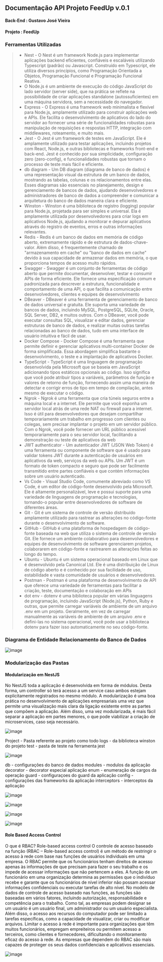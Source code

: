 ## Documentação API Projeto FeedUp v.0.1 
#### Back-End : Gustavo José Vieira
#### Projeto : FeedUp


 <h3>Ferramentas Utilizadas</h3><blockquote><ul>
<li> Nest - O Nest é um framework Node.js para implementar aplicações backend eficientes, confiáveis e escaláveis utilizando Typescript (padrão) ou Javascript. Construído em Typescript, ele utiliza diversos princípios, como Programação Orientada a Objetos, Programação Funcional e Programação Funcional Reativa.<br />  </li>
<li> O Node.js é um ambiente de execução do código JavaScript do lado servidor (server side), que na prática se reflete na possibilidade de criar aplicações standalone (autossuficientes) em uma máquina servidora, sem a necessidade do navegador.
<br />  </li>
<li> Express - O Express é uma framework web minimalista e flexível para Node.js, amplamente utilizado para construir aplicações web e APIs. Ele facilita o desenvolvimento de aplicativos do lado do servidor ao fornecer uma série de funcionalidades robustas para manipulação de requisições e respostas HTTP, integração com middlewares, roteamento, e muito mais.
<br />  </li>
<li> Jest  - O Jest é um framework de testes em JavaScript. Ele é amplamente utilizado para testar aplicações, incluindo projetos com React, Node.js, e outras bibliotecas e frameworks front-end e back-end. Jest é conhecido por sua simplicidade, configuração zero (zero-config), e funcionalidades robustas que tornam o processo de teste mais fácil e eficiente.
<br />  </li>
<li> db diagram - Um DB diagram (diagrama de banco de dados) é uma representação visual da estrutura de um banco de dados, mostrando as tabelas, colunas e os relacionamentos entre elas. Esses diagramas são essenciais no planejamento, design e gerenciamento de bancos de dados, ajudando desenvolvedores e administradores de banco de dados a compreender e comunicar a arquitetura do banco de dados   maneira clara e eficiente.
 <br />  </li>
<li> Winston - Winston é uma biblioteca de registro (logging) popular para Node.js, projetada para ser simples e universal. Ela é amplamente utilizada por desenvolvedores para criar logs em aplicativos Node.js, ajudando a monitorar e depurar aplicativos através do registro de eventos, erros e outras informações relevantes.
<br />  </li>
<li> Redis - Redis é um banco de dados em memória de código aberto, extremamente rápido e de estrutura de dados-chave-valor. Além disso, é frequentemente chamado de "armazenamento em cache" ou "banco de dados em cache" devido à sua capacidade de armazenar dados em memória, o que proporciona tempos de acesso muito rápidos. <br />  </li>
<li> Swagger - Swagger  é um conjunto de ferramentas de código aberto que permite documentar, desenvolver, testar e consumir APIs de forma eficiente. Ele fornece uma especificação comum e padronizada para descrever a estrutura, funcionalidade e comportamento de uma API, o que facilita a comunicação entre desenvolvedores, clientes e equipes de desenvolvimento <br />  </li>
<li> DBeaver - DBeaver é uma ferramenta de gerenciamento de banco de dados universal e gratuita. Ele suporta uma variedade de bancos de dados, incluindo MySQL, PostgreSQL, SQLite, Oracle, SQL Server, DB2, e muitos outros. Com o DBeaver, você pode executar consultas SQL, visualizar e editar dados, gerenciar estruturas de banco de dados, e realizar muitas outras tarefas relacionadas ao banco de dados, tudo em uma interface de usuário intuitiva e fácil de usar. 
 <br />  </li>
<li> Docker Compose -  Docker Compose é uma ferramenta que permite definir e gerenciar aplicativos multi-container Docker de forma simplificada. Essa abordagem simplifica bastante o desenvolvimento, o teste e a implantação de aplicativos Docker.
<br />  </li>
<li> TypeScript - TypeScript é uma linguagem de programação desenvolvida pela Microsoft que se baseia em JavaScript adicionando tipos estáticos opcionais ao código. Isso significa que você pode atribuir tipos a variáveis, parâmetros de função e valores de retorno de função, fornecendo assim uma maneira de detectar e corrigir erros de tipo em tempo de compilação, antes mesmo de executar o código. <br />  </li>
<li> Ngrok - Ngrok é uma ferramenta que cria túneis seguros entre a máquina local e a internet. Ele permite que você exponha um servidor local atrás de uma rede NAT ou firewall para a internet. Isso é útil para desenvolvedores que desejam compartilhar temporariamente um trabalho em progresso com clientes ou colegas, sem precisar implantar o projeto em um servidor público. Com o Ngrok, você pode fornecer um URL público acessível temporariamente para o seu servidor local, facilitando a demonstração ou teste de aplicativos da web</b> <br />  </li>
<li> JWT authenticator - Um autenticador JWT (JSON Web Token) é uma ferramenta ou componente de software que é usado para validar tokens JWT durante a autenticação de usuários em aplicativos da web, serviços da web ou APIs. Um JWT é um formato de token compacto e seguro que pode ser facilmente transmitido entre partes confiáveis e que contém informações sobre um usuário autenticado.
 <br />  </li>
<li> Vs Code - Visual Studio Code, comumente abreviado como VS Code, é um editor de código-fonte desenvolvido pela Microsoft. Ele é altamente personalizável, leve e possui suporte para uma variedade de linguagens de programação e tecnologias, tornando-o popular entre desenvolvedores de software de diferentes áreas.
<br />  </li>
<li> Git - Git é um sistema de controle de versão distribuído amplamente utilizado para rastrear as alterações no código-fonte durante o desenvolvimento de software. 
<br />  </li>
<li> GitHub - GitHub é uma plataforma de hospedagem de código-fonte baseada na web que utiliza o sistema de controle de versão Git. Ele fornece um ambiente colaborativo para desenvolvedores e equipes de desenvolvimento de software gerenciarem projetos, colaborarem em código-fonte e rastrearem as alterações feitas ao longo do tempo.
<br />  </li>
<li> Ubuntu -  Ubuntu é um sistema operacional baseado em Linux que é desenvolvido pela Canonical Ltd. Ele é uma distribuição de Linux de código aberto e é conhecido por sua facilidade de uso, estabilidade e vasta comunidade de usuários e desenvolvedores.<br />  </li>
<li> Postman - Postman é uma plataforma de desenvolvimento de API que oferece uma variedade de ferramentas para facilitar a criação, teste, documentação e colaboração em APIs
<br />  </li>
<li>  dot env - dotenv é uma biblioteca popular em várias linguagens de programação, incluindo JavaScript (Node.js), Python, Ruby e outras, que permite carregar variáveis de ambiente de um arquivo .env em um projeto. Geralmente, em vez de carregar manualmente as variáveis de ambiente de um arquivo .env e defini-las no sistema operacional, você pode usar a biblioteca dotenv para fazer isso automaticamente no seu código-fonte.
 <br />  </li>
<ul></blockquote>


### Diagrama de Entidade Relacionamento do Banco de Dados



![image](https://github.com/GustavoJVvieira/DeployFeedup/assets/164119202/55b3a8b7-6508-4602-8963-0bbb3e1e8e0b)


### Modularização das Pastas

#### Modularização em NestJS
No NestJS toda a aplicação é desenvolvida em forma de módulos. Desta forma, um controller só terá acesso a um service caso ambos estejam explicitamente registrados no mesmo módulo.
A modularização é uma boa prática no desenvolvimento de aplicações empresariais uma vez que permite uma visualização mais clara da ligação existente entre as partes que compõem a aplicação. Além disso, uma vez modularizada, é mais fácil separar a aplicação em partes menores, o que pode viabilizar a criação de microservices, caso seja necessário.

![image](https://github.com/GustavoJVvieira/DeployFeedup/assets/164119202/e108ca1e-df20-415e-ab39-e7dde28ee674)

Project - Pasta referente ao projeto como todo
logs - da biblioteca winston do projeto 
test - pasta de teste na ferramenta jest  

![image](https://github.com/GustavoJVvieira/DeployFeedup/assets/164119202/cd4b81ad-4663-4ebc-abba-6a601fb76aa4)

db - configurações do banco de dados
modules - modulos da aplicação 
decorator - decorator especial aplicação 
enum - enumeração de cargos da operação
guard - configuraçoes do guard da aplicação
config - configurações das frameworks da aplicação
interceptors - interceptos da aplicação

![image](https://github.com/GustavoJVvieira/DeployFeedup/assets/164119202/122556a4-0c78-44af-8685-71f8e0985d96)

![image](https://github.com/GustavoJVvieira/DeployFeedup/assets/164119202/a9d1bbeb-c931-47e6-8806-112737fe2902)

![image](https://github.com/GustavoJVvieira/DeployFeedup/assets/164119202/9a2d724b-60ae-4f4a-a4f6-64a605cba0f1)

![image](https://github.com/GustavoJVvieira/DeployFeedup/assets/164119202/8c76262d-0ec0-4d3d-bd4b-5cd952fb8410)


#### Role Based Access Control

O que é RBAC? Role-based access control
O controle de acesso baseado na função (RBAC – Role-based access control) é um método de restringir o acesso à rede com base nas funções de usuários individuais em uma empresa. O RBAC permite que os funcionários tenham direitos de acesso apenas às informações de que precisam para fazer o seu trabalho e os impede de acessar informações que não pertencem a eles.
A função de um funcionário em uma organização determina as permissões que o indivíduo recebe e garante que os funcionários de nível inferior não possam acessar informações confidenciais ou executar tarefas de alto nível.
No modelo de dados de controle de acesso baseado nas funções, as funções são baseadas em vários fatores, incluindo autorização, responsabilidade e competência para o trabalho. Como tal, as empresas podem designar se um usuário é um usuário final, um administrador ou um usuário especialista. Além disso, o acesso aos recursos do computador pode ser limitado a tarefas específicas, como a capacidade de visualizar, criar ou modificar arquivos.
Limitar o acesso à rede é importante para organizações que têm muitos funcionários, empregam empreiteiros ou permitem acesso a terceiros, como clientes e fornecedores, dificultando o monitoramento eficaz do acesso à rede. As empresas que dependem do RBAC são mais capazes de proteger os seus dados confidenciais e aplicativos essenciais.

![image](https://github.com/GustavoJVvieira/DeployFeedup/assets/164119202/3b635d77-ae9a-4995-905d-a86602067604)
